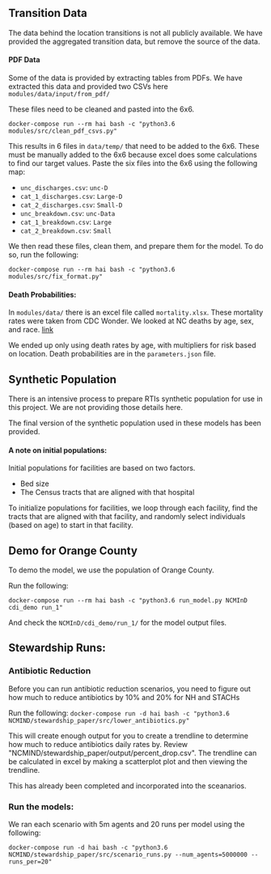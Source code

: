 ## Transition Data

The data behind the location transitions is not all publicly available. We have provided the aggregated transition data, but remove the source of the data. 

#### PDF Data
Some of the data is provided by extracting tables from PDFs. We have extracted this data and provided two CSVs here `modules/data/input/from_pdf/`

These files need to be cleaned and pasted into the 6x6. 

```
docker-compose run --rm hai bash -c "python3.6 modules/src/clean_pdf_csvs.py"
```

This results in 6 files in `data/temp/` that need to be added to the 6x6. These must be manually added to the 6x6 because excel does some calculations to find our target values. Paste the six files into the 6x6 using the following map:

- `unc_discharges.csv`: `unc-D`
- `cat_1_discharges.csv`: `Large-D`
- `cat_2_discharges.csv`: `Small-D`
- `unc_breakdown.csv`: `unc-Data`
- `cat_1_breakdown.csv`: `Large`
- `cat_2_breakdown.csv`: `Small`



We then read these files, clean them, and prepare them for the model. To do so, run the following:

```
docker-compose run --rm hai bash -c "python3.6 modules/src/fix_format.py"
```

#### Death Probabilities:
In `modules/data/` there is an excel file called `mortality.xlsx`. These mortality rates were taken from CDC
Wonder. We looked at NC deaths by age, sex, and race. [link](https://wonder.cdc.gov/controller/datarequest/D140;jsessionid=5A767ED9BA64A7E66597304A920BC503)

We ended up only using death rates by age, with multipliers for risk based on location. Death probabilities are in the `parameters.json` file. 


## Synthetic Population

There is an intensive process to prepare RTIs synthetic population for use in this project. We are not providing those details here. 

The final version of the synthetic population used in these models has been provided. 


#### A note on initial populations: 
Initial populations for facilities are based on two factors.

- Bed size
- The Census tracts that are aligned with that hospital

To initialize populations for facilities, we loop through each facility, find the tracts that are aligned with that facility, and randomly select individuals (based on age) to start in that facility. 

## Demo for Orange County 
To demo the model, we use the population of Orange County.

Run the following:

```
docker-compose run --rm hai bash -c "python3.6 run_model.py NCMInD cdi_demo run_1"
```

And check the `NCMInD/cdi_demo/run_1/` for the model output files. 


## Stewardship Runs:

### Antibiotic Reduction

Before you can run antibiotic reduction scenarios, you need to figure out how much to reduce antibiotics by 10% and 20% for NH and STACHs

Run the following:
```docker-compose run -d hai bash -c "python3.6 NCMIND/stewardship_paper/src/lower_antibiotics.py"```

This will create enough output for you to create a trendline to determine how much to reduce antibiotics daily rates by. Review "NCMIND/stewardship_paper/output/percent_drop.csv". The trendline can be calculated in excel by making a scatterplot plot and then viewing the trendline. 

This has already been completed and incorporated into the sceanarios. 


### Run the models:

We ran each scenario with 5m agents and 20 runs per model using the following:

```
docker-compose run -d hai bash -c "python3.6 NCMIND/stewardship_paper/src/scenario_runs.py --num_agents=5000000 --runs_per=20"
```





